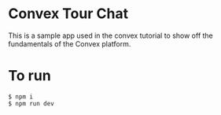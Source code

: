 # Convex Tour Chat

This is a sample app used in the convex tutorial to show off the fundamentals of
the Convex platform.

# To run

    $ npm i
    $ npm run dev
